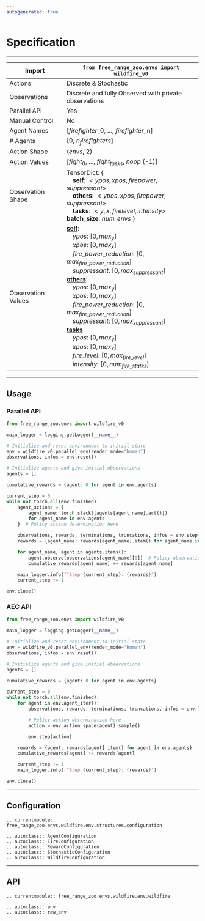 ```yaml
---
autogenerated: true
---
```


# Specification
<hr>

| Import             | `from free_range_zoo.envs import wildfire_v0`                                                                                                                                                                                                                                                                                                                                                                                                                                                                                                                                                    |
| ------------------ | ------------------------------------------------------------------------------------------------------------------------------------------------------------------------------------------------------------------------------------------------------------------------------------------------------------------------------------------------------------------------------------------------------------------------------------------------------------------------------------------------------------------------------------------------------------------------------------------------ |
| Actions            | Discrete & Stochastic                                                                                                                                                                                                                                                                                                                                                                                                                                                                                                                                                                            |
| Observations       | Discrete and fully Observed with private observations                                                                                                                                                                                                                                                                                                                                                                                                                                                                                                                                            |
| Parallel API       | Yes                                                                                                                                                                                                                                                                                                                                                                                                                                                                                                                                                                                              |
| Manual Control     | No                                                                                                                                                                                                                                                                                                                                                                                                                                                                                                                                                                                               |
| Agent Names        | [$firefighter$_0, ..., $firefighter$_n]                                                                                                                                                                                                                                                                                                                                                                                                                                                                                                                                                          |
| # Agents           | [0, $n_firefighters$]                                                                                                                                                                                                                                                                                                                                                                                                                                                                                                                                                                            |
| Action Shape       | ($envs$, 2)                                                                                                                                                                                                                                                                                                                                                                                                                                                                                                                                                                                      |
| Action Values      | [$fight_0$, ..., $fight_{tasks}$, $noop$ (-1)]                                                                                                                                                                                                                                                                                                                                                                                                                                                                                                                                                   |
| Observation Shape  | TensorDict: { <br>&emsp;**self**: $<ypos, xpos, fire power, suppressant>$<br>&emsp;**others**: $<ypos,xpos,fire power, suppressant>$<br>&emsp;**tasks**: $<y, x, fire level, intensity>$ <br> **batch_size**: $num\_envs$ }                                                                                                                                                                                                                                                                                                                                                                      |
| Observation Values | <u>**self**</u>:<br>&emsp;$ypos$: $[0, max_y]$<br>&emsp;$xpos$: $[0, max_x]$<br>&emsp;$fire\_power\_reduction$: $[0, max_{fire\_power\_reduction}]$<br>&emsp;$suppressant$: $[0, max_{suppressant}]$<br><u>**others**</u>:<br>&emsp;$ypos$: $[0, max_y]$<br>&emsp;$xpos$: $[0, max_x]$<br>&emsp;$fire\_power\_reduction$: $[0, max_{fire\_power\_reduction}]$<br>&emsp;$suppressant$: $[0, max_{suppressant}]$<br> <u>**tasks**</u><br>&emsp;$ypos$: $[0, max_y]$<br>&emsp;$xpos$: $[0, max_x]$<br>&emsp;$fire\_level$: $[0, max_{fire\_level}]$<br>&emsp;$intensity$: $[0, num_{fire\_states}]$ |

<hr>

## Usage

### Parallel API
```python
from free_range_zoo.envs import wildfire_v0

main_logger = logging.getLogger(__name__)

# Initialize and reset environment to initial state
env = wildfire_v0.parallel_env(render_mode="human")
observations, infos = env.reset()

# Initialize agents and give initial observations
agents = []

cumulative_rewards = {agent: 0 for agent in env.agents}

current_step = 0
while not torch.all(env.finished):
    agent_actions = {
        agent_name: torch.stack([agents[agent_name].act()])
        for agent_name in env.agents
    }  # Policy action determination here

    observations, rewards, terminations, truncations, infos = env.step(agent_actions)
    rewards = {agent_name: rewards[agent_name].item() for agent_name in env.agents}

    for agent_name, agent in agents.items():
        agent.observe(observations[agent_name][0])  # Policy observation processing here
        cumulative_rewards[agent_name] += rewards[agent_name]

    main_logger.info(f"Step {current_step}: {rewards}")
    current_step += 1

env.close()
```

### AEC API
```python
from free_range_zoo.envs import wildfire_v0

main_logger = logging.getLogger(__name__)

# Initialize and reset environment to initial state
env = wildfire_v0.parallel_env(render_mode="human")
observations, infos = env.reset()

# Initialize agents and give initial observations
agents = []

cumulative_rewards = {agent: 0 for agent in env.agents}

current_step = 0
while not torch.all(env.finished):
    for agent in env.agent_iter():
        observations, rewards, terminations, truncations, infos = env.last()

        # Policy action determination here
        action = env.action_space(agent).sample()

        env.step(action)

    rewards = {agent: rewards[agent].item() for agent in env.agents}
    cumulative_rewards[agent] += rewards[agent]

    current_step += 1
    main_logger.info(f"Step {current_step}: {rewards}")

env.close()
```

<hr>

## Configuration

```{eval-rst}
.. currentmodule:: free_range_zoo.envs.wildfire.env.structures.configuration

.. autoclass:: AgentConfiguration
.. autoclass:: FireConfiguration
.. autoclass:: RewardConfiguration
.. autoclass:: StochasticConfiguration
.. autoclass:: WildfireConfiguration

```

<hr>

## API

```{eval-rst}
.. currentmodule:: free_range_zoo.envs.wildfire.env.wildfire

.. autoclass:: env
.. autoclass:: raw_env
```
